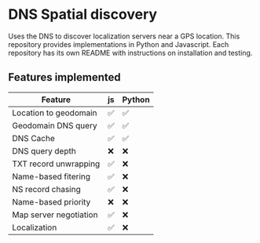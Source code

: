 # DNS Spatial discovery
Uses the DNS to discover localization servers near a GPS location. This repository provides implementations in Python and Javascript. Each repository has its own README with instructions on installation and testing.

## Features implemented

| Feature                | js                 | Python             |
| ---------------------- | ------------------ | ------------------ |
| Location to geodomain  | :white_check_mark: | :white_check_mark: |
| Geodomain DNS query    | :white_check_mark: | :white_check_mark: |
| DNS Cache              | :white_check_mark: | :white_check_mark: |
| DNS query depth        | :x:                | :x:                |
| TXT record unwrapping  | :white_check_mark: | :x:                |
| Name-based fitering    | :white_check_mark: | :x:                |
| NS record chasing      | :white_check_mark: | :x:                |
| Name-based priority    | :x:                | :x:                |
| Map server negotiation | :white_check_mark: | :x:                |
| Localization           | :white_check_mark: | :x:                |
